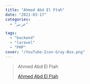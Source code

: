 ```yaml
---
title: "Ahmed Abd El Ftah"
date: "2021-03-17"
categories:
  - "عربي"

tags:
  - "backend"
  - "laravel"
  - "PHP"
cover: "/YouTube-Icon-Gray-Box.png"
---
```


> Ahmed Abd El Ftah
>
> [Ahmed Abd El Ftah ](https://www.youtube.com/channel/UCrlyl0lWSxJu-RS7g7V3H8Q/playlists)
